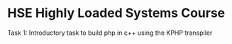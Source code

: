 # HSE Highly Loaded Systems Course
Task 1: Introductory task to build php in c++ using the KPHP transpiler
